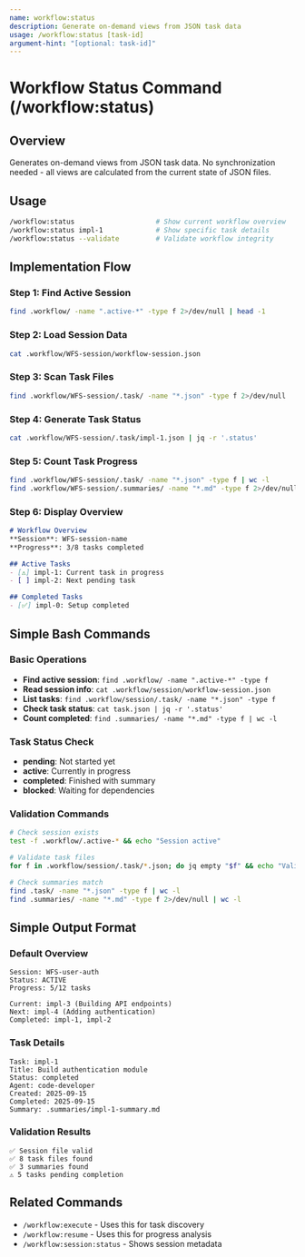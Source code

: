 ```yaml
---
name: workflow:status
description: Generate on-demand views from JSON task data
usage: /workflow:status [task-id]
argument-hint: "[optional: task-id]"
---
```


# Workflow Status Command (/workflow:status)

## Overview
Generates on-demand views from JSON task data. No synchronization needed - all views are calculated from the current state of JSON files.

## Usage
```bash
/workflow:status                    # Show current workflow overview
/workflow:status impl-1             # Show specific task details
/workflow:status --validate         # Validate workflow integrity
```

## Implementation Flow

### Step 1: Find Active Session
```bash
find .workflow/ -name ".active-*" -type f 2>/dev/null | head -1
```

### Step 2: Load Session Data
```bash
cat .workflow/WFS-session/workflow-session.json
```

### Step 3: Scan Task Files
```bash
find .workflow/WFS-session/.task/ -name "*.json" -type f 2>/dev/null
```

### Step 4: Generate Task Status
```bash
cat .workflow/WFS-session/.task/impl-1.json | jq -r '.status'
```

### Step 5: Count Task Progress
```bash
find .workflow/WFS-session/.task/ -name "*.json" -type f | wc -l
find .workflow/WFS-session/.summaries/ -name "*.md" -type f 2>/dev/null | wc -l
```

### Step 6: Display Overview
```markdown
# Workflow Overview
**Session**: WFS-session-name
**Progress**: 3/8 tasks completed

## Active Tasks
- [⚠️] impl-1: Current task in progress
- [ ] impl-2: Next pending task

## Completed Tasks
- [✅] impl-0: Setup completed
```

## Simple Bash Commands

### Basic Operations
- **Find active session**: `find .workflow/ -name ".active-*" -type f`
- **Read session info**: `cat .workflow/session/workflow-session.json`
- **List tasks**: `find .workflow/session/.task/ -name "*.json" -type f`
- **Check task status**: `cat task.json | jq -r '.status'`
- **Count completed**: `find .summaries/ -name "*.md" -type f | wc -l`

### Task Status Check
- **pending**: Not started yet
- **active**: Currently in progress
- **completed**: Finished with summary
- **blocked**: Waiting for dependencies

### Validation Commands
```bash
# Check session exists
test -f .workflow/.active-* && echo "Session active"

# Validate task files
for f in .workflow/session/.task/*.json; do jq empty "$f" && echo "Valid: $f"; done

# Check summaries match
find .task/ -name "*.json" -type f | wc -l
find .summaries/ -name "*.md" -type f 2>/dev/null | wc -l
```

## Simple Output Format

### Default Overview
```
Session: WFS-user-auth
Status: ACTIVE
Progress: 5/12 tasks

Current: impl-3 (Building API endpoints)
Next: impl-4 (Adding authentication)
Completed: impl-1, impl-2
```

### Task Details
```
Task: impl-1
Title: Build authentication module
Status: completed
Agent: code-developer
Created: 2025-09-15
Completed: 2025-09-15
Summary: .summaries/impl-1-summary.md
```

### Validation Results
```
✅ Session file valid
✅ 8 task files found
✅ 3 summaries found
⚠️ 5 tasks pending completion
```

## Related Commands
- `/workflow:execute` - Uses this for task discovery
- `/workflow:resume` - Uses this for progress analysis
- `/workflow:session:status` - Shows session metadata
